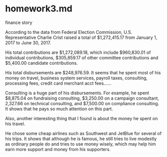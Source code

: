 # homework3.md
finance story 

According to the data from Federal Election Commission, U.S. Representative Charlie Crist raised a total of $1,272,415.17 from January 1, 2017 to June 30, 2017. 

His total contributions are $1,272,089.18, which include $960,830.01 of individual contributions, $305,859.17 of other committee contributions and $5,400.00 candidate contributions. 

His total disbursements are $248,976.59. It seems that he spent most of his money on travel, business system services, payroll taxes, consulting, processing fees, credit card merchant acct fees……

Consulting is a huge part of his disbursements. For example, he spent $8,875.04 on fundraising consulting, $3,250.00 on a campaign consultant, 2,327.66 on technical consulting, and $7,500.00 on compliance consulting. It shows that he pays so much attention on this part. 

Also, another interesting thing that I found is about the money he spent on his travel.  

He chose some cheap airlines such as Southwest and JetBlue for several of his trips. It shows that although he is famous, he still tries to live modestly as ordinary people do and tries to use money wisely, which may help him earn more support and money from his supporters. 
